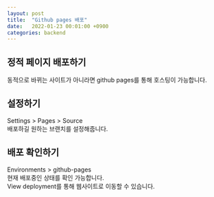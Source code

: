```yaml
---
layout: post
title:  "Github pages 배포"
date:   2022-01-23 00:01:00 +0900
categories: backend
---
```


## 정적 페이지 배포하기
동적으로 바뀌는 사이트가 아니라면 github pages를 통해 호스팅이 가능합니다.  

## 설정하기
Settings > Pages > Source  
배포하길 원하는 브랜치를 설정해줍니다.  

## 배포 확인하기
Environments > github-pages  
현재 배포중인 상태를 확인 가능합니다.  
View deployment를 통해 웹사이트로 이동할 수 있습니다.  
